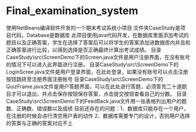 # Final_examination_system
使用NetBeans编译软件开发的一个期末考试系统小项目
文件夹CaseStudy是项目代码，Database是数据库
此项目使用java代码开发，在数据库里面添加考试的题目以及正确答案，学生在选择了答案后可以将学生的答案添加进数据库内并且和正确答案进行比较，以得到选择是否正确最终计算出考试成绩。
目录CaseStudy\src\ScreenDemo下的Screen.java文件是用户注册界面，在没有账号的情况下可以进入此界面进行注册。
目录CaseStudy\src\ScreenDemo下的LoginScree.java文件是用户登录界面，在此处登录，如果没有账号可以点击注册按钮跳转至注册界面注册账号
目录CaseStudy\src\ScreenDemo下的QuizFrame.java文件是用户答题界面，可以在此处进行答题，必须答完二十道题目才可以退出，并点击保存按钮保存答案，点击提交按钮查看自己的分数。
目录CaseStudy\src\ScreenDemo下的FeedBack.java文件用一张表格列出用户的题数、正确数、错误数以及成绩
目前还存在的问题：1、数据库只能存在一个用户，在注册的时候会进行清空用户表的动作
                 2、数据库需要专门的设计，否则用户选择的答案与正确的答案对应不上

